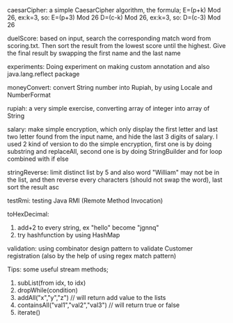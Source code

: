 caesarCipher: a simple CaesarCipher algorithm, the formula;
E=(p+k) Mod 26, ex:k=3, so: E=(p+3) Mod 26
D=(c-k) Mod 26, ex:k=3, so: D=(c-3) Mod 26

duelScore: based on input, search the corresponding match word from scoring.txt. Then sort the result from the lowest score until the highest. Give the final result by swapping the first name and the last name

experiments: Doing experiment on making custom annotation and also java.lang.reflect package

moneyConvert: convert String number into Rupiah, by using Locale and NumberFormat

rupiah: a very simple exercise, converting array of integer into array of String

salary: make simple encryption, which only display the first letter and last two letter found from the input name, and hide the last 3 digits of salary. I used 2 kind of version to do the simple encryption, first one is by doing substring and replaceAll, second one is by doing StringBuilder and for loop combined with if else

stringReverse: limit distinct list by 5 and also word "William" may not be in the list, and then reverse every characters (should not swap the word), last sort the result asc

testRmi: testing Java RMI (Remote Method Invocation)

toHexDecimal:

1. add+2 to every string, ex "hello" become "jgnnq"
2. try hashfunction by using HashMap

validation: using combinator design pattern to validate Customer registration (also by the help of using regex match pattern)

Tips: some useful stream methods;

1. subList(from idx, to idx)
2. dropWhile(condition)
3. addAll("x","y","z") // will return add value to the lists
4. containsAll("val1","val2","val3") // will return true or false
5. iterate()

